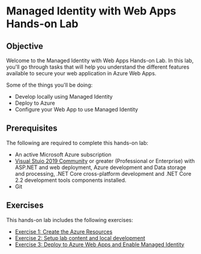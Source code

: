 # Managed Identity with Web Apps Hands-on Lab

## Objective
Welcome to the Managed Identity with Web Apps Hands-on Lab. In this lab, you'll go through tasks that will help you understand the different features available to secure your web application in Azure Web Apps.

Some of the things you'll be doing:
* Develop locally using Managed Identity
* Deploy to Azure
* Configure your Web App to use Managed Identity

## Prerequisites
The following are required to complete this hands-on lab:
* An active Microsoft Azure subscription
* [Visual Stuio 2019 Community](https://visualstudio.microsoft.com/) or greater (Professional or Enterprise) with ASP.NET and web deployment, Azure development and Data storage and processing, .NET Core cross-platform development and .NET Core 2.2 development tools components installed.
* Git

## Exercises
This hands-on lab includes the following exercises:
* [Exercise 1: Create the Azure Resources](exercise1.md)
* [Exercise 2: Setup lab content and local development](exercise2.md)
* [Exercise 3: Deploy to Azure Web Apps and Enable Managed Identity](exercise3.md)

